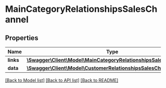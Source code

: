 # MainCategoryRelationshipsSalesChannel

## Properties
Name | Type | Description | Notes
------------ | ------------- | ------------- | -------------
**links** | [**\Swagger\Client\Model\MainCategoryRelationshipsSalesChannelLinks**](MainCategoryRelationshipsSalesChannelLinks.md) |  | [optional] 
**data** | [**\Swagger\Client\Model\CustomerRelationshipsSalesChannelData**](CustomerRelationshipsSalesChannelData.md) |  | [optional] 

[[Back to Model list]](../../README.md#documentation-for-models) [[Back to API list]](../../README.md#documentation-for-api-endpoints) [[Back to README]](../../README.md)

